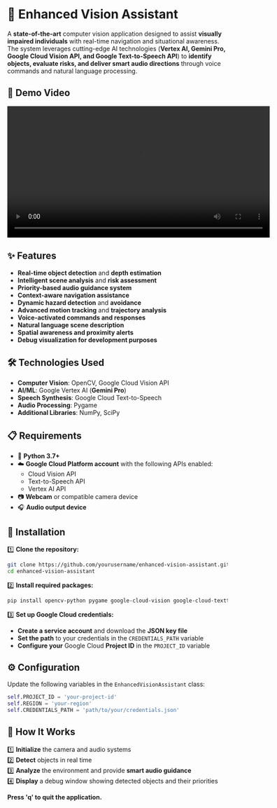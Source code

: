# 🚀 Enhanced Vision Assistant  

A **state-of-the-art** computer vision application designed to assist **visually impaired individuals** with real-time navigation and situational awareness. The system leverages cutting-edge AI technologies (**Vertex AI, Gemini Pro, Google Cloud Vision API, and Google Text-to-Speech API**) to **identify objects, evaluate risks, and deliver smart audio directions** through voice commands and natural language processing.

## 🎥 Demo Video

<video width="600" controls>
  <source src="assets/Enhanced-Vision-Assistant-demo.mp4" type="video/mp4">
  Your browser does not support the video tag.
</video>

## ✨ Features  

- **Real-time object detection** and **depth estimation**  
- **Intelligent scene analysis** and **risk assessment**  
- **Priority-based audio guidance system**  
- **Context-aware navigation assistance**  
- **Dynamic hazard detection** and **avoidance**  
- **Advanced motion tracking** and **trajectory analysis**  
- **Voice-activated commands and responses**  
- **Natural language scene description**  
- **Spatial awareness and proximity alerts**  
- **Debug visualization for development purposes**  

## 🛠️ Technologies Used  

- **Computer Vision**: OpenCV, Google Cloud Vision API  
- **AI/ML**: Google Vertex AI (**Gemini Pro**)  
- **Speech Synthesis**: Google Cloud Text-to-Speech  
- **Audio Processing**: Pygame  
- **Additional Libraries**: NumPy, SciPy  

## 📋 Requirements  

- 🐍 **Python 3.7+**  
- ☁️ **Google Cloud Platform account** with the following APIs enabled:  
  - Cloud Vision API  
  - Text-to-Speech API  
  - Vertex AI API  
- 📷 **Webcam** or compatible camera device  
- 🎧 **Audio output device**  

## 🚀 Installation  

1️⃣ **Clone the repository:**  
```bash
git clone https://github.com/yourusername/enhanced-vision-assistant.git
cd enhanced-vision-assistant
```  

2️⃣ **Install required packages:**  
```bash
pip install opencv-python pygame google-cloud-vision google-cloud-texttospeech vertexai numpy scipy
```  

3️⃣ **Set up Google Cloud credentials:**  
   - **Create a service account** and download the **JSON key file**  
   - **Set the path** to your credentials in the `CREDENTIALS_PATH` variable  
   - **Configure your** Google Cloud **Project ID** in the `PROJECT_ID` variable  

## ⚙️ Configuration  

Update the following variables in the `EnhancedVisionAssistant` class:  

```python
self.PROJECT_ID = 'your-project-id'
self.REGION = 'your-region'
self.CREDENTIALS_PATH = 'path/to/your/credentials.json'
```

## 🎯 How It Works  

1️⃣ **Initialize** the camera and audio systems  
2️⃣ **Detect** objects in real time  
3️⃣ **Analyze** the environment and provide **smart audio guidance**  
4️⃣ **Display** a debug window showing detected objects and their priorities  

**Press 'q' to quit the application.**  